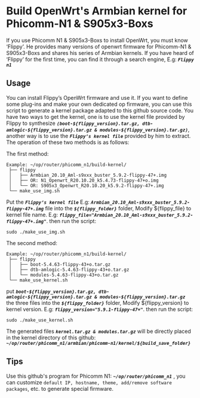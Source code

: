 # Build OpenWrt's Armbian kernel for Phicomm-N1 & S905x3-Boxs

If you use Phicomm N1 & S905x3-Boxs to install OpenWrt, you must know ‘Flippy’. He provides many versions of openwrt firmware for Phicomm-N1 & S905x3-Boxs and shares his series of Armbian kernels. If you have heard of ‘Flippy’ for the first time, you can find it through a search engine, E.g: ***` Flippy n1 `***

## Usage

You can install Flippy’s OpenWrt firmware and use it. If you want to define some plug-ins and make your own dedicated op firmware, you can use this script to generate a kernel package adapted to this github source code. You have two ways to get the kernel, one is to use the kernel file provided by Flippy to synthesize ***`(boot-${flippy_version}.tar.gz, dtb-amlogic-${flippy_version}.tar.gz & modules-${flippy_version}.tar.gz)`***, another way is to use the ***`Flippy’s kernel file`*** provided by him to extract. The operation of these two methods is as follows:

The first method: 
```shell script
Example: ~/op/router/phicomm_n1/build-kernel/
 ├── flippy
 │   ├── Armbian_20.10_Aml-s9xxx_buster_5.9.2-flippy-47+.img
 │   ├── OR: N1_Openwrt_R20.10.20_k5.4.73-flippy-47+o.img
 │   └── OR: S905x3_Openwrt_R20.10.20_k5.9.2-flippy-47+.img
 └── make_use_img.sh
```

Put the ***`Flippy’s kernel file`*** E.g: ***`Armbian_20.10_Aml-s9xxx_buster_5.9.2-flippy-47+.img`*** file into the ***`${flippy_folder}`*** folder, Modify ${flippy_file} to kernel file name. E.g: ***`flippy_file="Armbian_20.10_Aml-s9xxx_buster_5.9.2-flippy-47+.img"`***. then run the script:
```shell script
sudo ./make_use_img.sh
```

The second method: 
```shell script
Example: ~/op/router/phicomm_n1/build-kernel/
 ├── flippy
 │   ├── boot-5.4.63-flippy-43+o.tar.gz
 │   ├── dtb-amlogic-5.4.63-flippy-43+o.tar.gz
 │   └── modules-5.4.63-flippy-43+o.tar.gz
 └── make_use_kernel.sh
```

put ***`boot-${flippy_version}.tar.gz, dtb-amlogic-${flippy_version}.tar.gz & modules-${flippy_version}.tar.gz`*** the three files into the ***`${flippy_folder}`*** folder, Modify ${flippy_version} to kernel version. E.g: ***`flippy_version="5.9.1-flippy-47+"`***. then run the script:
```shell script
sudo ./make_use_kernel.sh
```

The generated files ***` kernel.tar.gz & modules.tar.gz `*** will be directly placed in the kernel directory of this github: ***` ~/op/router/phicomm_n1/armbian/phicomm-n1/kernel/${build_save_folder} `***

## Tips

Use this github's program for Phicomm N1: ***` ~/op/router/phicomm_n1 `*** , you can customize ` default IP, hostname, theme, add/remove software packages `, etc. to generate special firmware.
